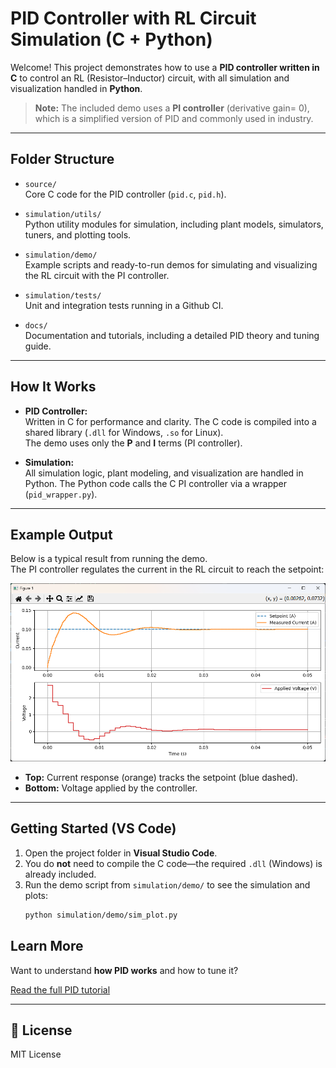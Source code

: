 # PID Controller with RL Circuit Simulation (C + Python)

Welcome! This project demonstrates how to use a **PID controller written in C** to control an RL (Resistor–Inductor) circuit, with all simulation and visualization handled in **Python**.  

> **Note:** The included demo uses a **PI controller** (derivative gain= 0), which is a simplified version of PID and commonly used in industry.

---

## Folder Structure

- `source/`  
  Core C code for the PID controller (`pid.c`, `pid.h`).

- `simulation/utils/`  
  Python utility modules for simulation, including plant models, simulators, tuners, and plotting tools.

- `simulation/demo/`  
  Example scripts and ready-to-run demos for simulating and visualizing the RL circuit with the PI controller.

- `simulation/tests/`  
  Unit and integration tests running in a Github CI.

- `docs/`  
  Documentation and tutorials, including a detailed PID theory and tuning guide.

---

## How It Works

- **PID Controller:**  
  Written in C for performance and clarity. The C code is compiled into a shared library (`.dll` for Windows, `.so` for Linux).  
  The demo uses only the **P** and **I** terms (PI controller).

- **Simulation:**  
  All simulation logic, plant modeling, and visualization are handled in Python. The Python code calls the C PI controller via a wrapper (`pid_wrapper.py`).

---

## Example Output

Below is a typical result from running the demo.  
The PI controller regulates the current in the RL circuit to reach the setpoint:

![RL Circuit PI Control Demo](image.png)

- **Top:** Current response (orange) tracks the setpoint (blue dashed).
- **Bottom:** Voltage applied by the controller.

---

## Getting Started (VS Code)

1. Open the project folder in **Visual Studio Code**.
2. You do **not** need to compile the C code—the required `.dll` (Windows) is already included.
3. Run the demo script from `simulation/demo/` to see the simulation and plots:
   ```sh
   python simulation/demo/sim_plot.py
## Learn More

Want to understand **how PID works** and how to tune it?

[Read the full PID tutorial](docs/PID_TUTORIAL.md)

---

## 📄 License

MIT License